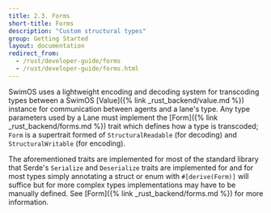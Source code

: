 ```yaml
---
title: 2.3. Forms
short-title: Forms
description: "Custom structural types"
group: Getting Started
layout: documentation
redirect_from:
  - /rust/developer-guide/forms
  - /rust/developer-guide/forms.html
---
```


SwimOS uses a lightweight encoding and decoding system for transcoding types between a SwimOS [Value]({% link _rust_backend/value.md %}) instance for communication between agents and a lane's type. Any type parameters used by a Lane must implement the [Form]({% link _rust_backend/forms.md %}) trait which defines how a type is transcoded; `Form` is a supertrait formed of `StructuralReadable` (for decoding) and `StructuralWritable` (for encoding).

The aforementioned traits are implemented for most of the standard library that Serde's `Serialize` and `Deserialize` traits are implemented for and for most types simply annotating a struct or enum with `#[derive(Form)]` will suffice but for more complex types implementations may have to be manually defined. See [Form]({% link _rust_backend/forms.md %}) for more information.
